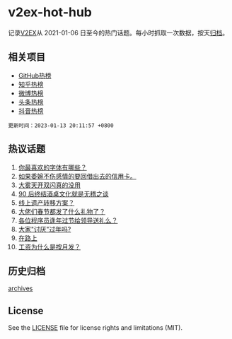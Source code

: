 # v2ex-hot-hub

 记录[V2EX](https://www.v2ex.com/)从 2021-01-06 日至今的热门话题。每小时抓取一次数据，按天[归档](archives)。
 
 ## 相关项目

- [GitHub热榜](https://github.com/snaildev/github-hot-hub)
- [知乎热榜](https://github.com/snaildev/zhihu-hot-hub)
- [微博热榜](https://github.com/snaildev/weibo-hot-hub)
- [头条热榜](https://github.com/snaildev/toutiao-hot-hub)
- [抖音热榜](https://github.com/snaildev/douyin-hot-hub)


 `更新时间：2023-01-13 20:11:57 +0800`

## 热议话题

1. [你最喜欢的字体有哪些？](https://www.v2ex.com/t/908532)
1. [如果委婉不伤感情的要回借出去的信用卡。](https://www.v2ex.com/t/908644)
1. [大雾天开双闪真的没用](https://www.v2ex.com/t/908586)
1. [90 后终结酒桌文化就是无稽之谈](https://www.v2ex.com/t/908634)
1. [线上遗产转移方案？](https://www.v2ex.com/t/908607)
1. [大佬们春节都发了什么礼物了？](https://www.v2ex.com/t/908672)
1. [各位程序员逢年过节给领导送礼么？](https://www.v2ex.com/t/908629)
1. [大家"讨厌"过年吗?](https://www.v2ex.com/t/908695)
1. [在路上](https://www.v2ex.com/t/908582)
1. [工资为什么是按月发？](https://www.v2ex.com/t/908658)

## 历史归档

[archives](archives)

## License

See the [LICENSE](LICENSE) file for license rights and limitations (MIT).

